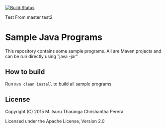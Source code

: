 [![Build Status](https://travis-ci.org/chrishantha/sample-java-programs.svg?branch=master)](https://travis-ci.org/chrishantha/sample-java-programs)

Test From master
test2

Sample Java Programs
====================

This repository contains some sample programs. All are Maven projects and can be run directly using "java -jar"

## How to build

Run `mvn clean install` to build all sample programs

## License

Copyright (C) 2015 M. Isuru Tharanga Chrishantha Perera

Licensed under the Apache License, Version 2.0
